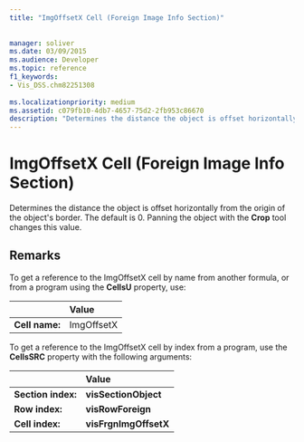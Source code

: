 ```yaml
---
title: "ImgOffsetX Cell (Foreign Image Info Section)"
 
 
manager: soliver
ms.date: 03/09/2015
ms.audience: Developer
ms.topic: reference
f1_keywords:
- Vis_DSS.chm82251308
 
ms.localizationpriority: medium
ms.assetid: c079fb10-4db7-4657-75d2-2fb953c86670
description: "Determines the distance the object is offset horizontally from the origin of the object's border. The default is 0. Panning the object with the Crop tool changes this value."
---
```


# ImgOffsetX Cell (Foreign Image Info Section)

Determines the distance the object is offset horizontally from the origin of the object's border. The default is 0. Panning the object with the **Crop** tool changes this value. 
  
## Remarks

To get a reference to the ImgOffsetX cell by name from another formula, or from a program using the **CellsU** property, use: 
  
||Value |
|:-----|:-----|
| **Cell name:**  <br/> | ImgOffsetX  <br/> |
   
To get a reference to the ImgOffsetX cell by index from a program, use the **CellsSRC** property with the following arguments: 
  
||Value |
|:-----|:-----|
| **Section index:**  <br/> |**visSectionObject** <br/> |
| **Row index:**  <br/> |**visRowForeign** <br/> |
| **Cell index:**  <br/> |**visFrgnImgOffsetX** <br/> |
   

